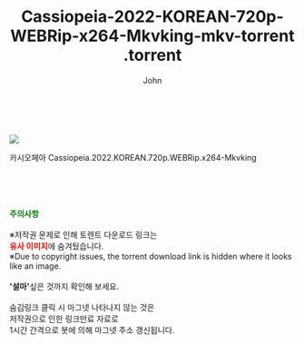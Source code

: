 ﻿---
layout: post
title:  "                   Cassiopeia-2022-KOREAN-720p-WEBRip-x264-Mkvking-mkv-torrent                .torrent"
author: John
categories: [ 영화 ]
tags: [  ]
image: https://torrentrj59.com/uploadfile/full/e5cafccffbdd53ab8d2bff3c012129798b5c0b66.jpg 
description: "                   Cassiopeia-2022-KOREAN-720p-WEBRip-x264-Mkvking-mkv-torrent                 torrent 정보 공유"
toc: true
toc_sticky: true
---

<br>
<p><img src="https://torrentrj59.com/uploadfile/full/e5cafccffbdd53ab8d2bff3c012129798b5c0b66.jpg"/></p>
 카시오페아 Cassiopeia.2022.KOREAN.720p.WEBRip.x264-Mkvking    
    
<br><br><br>
<p data-ke-size="size16"><b><span style="color: green;">주의사항</span></b><br /><br />※저작권 문제로 인해 토렌트 다운로드 링크는<br /><b><span style="color: red;">유사 이미지</span></b>에 숨겨뒀습니다.<br />※Due to copyright issues, the torrent download link is hidden where it looks like an image.<br /><br /><b>'설마'</b>싶은 것까지 확인해 보세요.<br /><br />숨김링크 클릭 시 마그넷 나타나지 않는 것은<br />저작권으로 인한 링크만료 자료로<br />1시간 간격으로 봇에 의해 마그넷 주소 갱신됩니다.</p>
